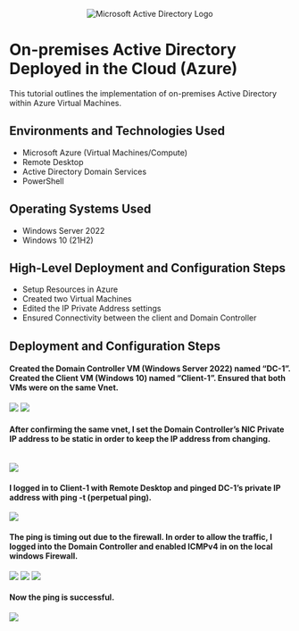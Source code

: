 <p align="center">
<img src="https://i.imgur.com/pU5A58S.png" alt="Microsoft Active Directory Logo"/>
</p>

<h1>On-premises Active Directory Deployed in the Cloud (Azure)</h1>
This tutorial outlines the implementation of on-premises Active Directory within Azure Virtual Machines.<br />


<h2>Environments and Technologies Used</h2>

- Microsoft Azure (Virtual Machines/Compute)
- Remote Desktop
- Active Directory Domain Services
- PowerShell

<h2>Operating Systems Used </h2>

- Windows Server 2022
- Windows 10 (21H2)

<h2>High-Level Deployment and Configuration Steps</h2>

- Setup Resources in Azure
- Created two Virtual Machines 
- Edited the IP Private Address settings 
- Ensured Connectivity between the client and Domain Controller

<h2>Deployment and Configuration Steps</h2>

<h4>Created the Domain Controller VM (Windows Server 2022) named “DC-1”. Created the Client VM (Windows 10) named “Client-1”. Ensured that both VMs were on the same Vnet.</h4>                                  
<img src="https://github.com/labuser41/configure-ad/assets/144741692/ae79624b-46e0-4aec-b934-13e773164cba">


<img src="https://github.com/labuser41/configure-ad/assets/144741692/67ec8426-a158-4653-9fc4-d12af2515940">
<h4>After confirming the same vnet, I set the Domain Controller’s NIC Private IP address to be static in order to keep the IP address from changing. </h4> 
</p>
<br />

<img src="https://github.com/labuser41/configure-ad/assets/144741692/e3aa0a8e-2467-4ef2-bce7-fd0e8a6cb2cd">

<h4>I logged in to Client-1 with Remote Desktop and pinged DC-1’s private IP address with ping -t <ip address> (perpetual ping). </h4>
<img src="https://github.com/labuser41/configure-ad/assets/144741692/60f786d2-006d-4be2-a85c-a0abc274a3a4">


<h4>The ping is timing out due to the firewall. In order to allow the traffic, I logged into the Domain Controller and enabled ICMPv4 in on the local windows Firewall. </h4>
<img src="https://github.com/labuser41/configure-ad/assets/144741692/fef99f65-3663-407b-85dc-8b5df1d73bbc">

<img src="https://github.com/labuser41/configure-ad/assets/144741692/8d8cace6-58a2-4fef-9a5b-60595ab249c9">
<img src="https://github.com/labuser41/configure-ad/assets/144741692/d3697258-bb5e-4bb2-b0b4-2e613b1d4681">

</p>
<p>
 <h4>Now the ping is successful.</h4> 
<img src="https://github.com/labuser41/configure-ad/assets/144741692/1c25db72-6816-4858-b170-83034ed354f0">

</p>
<br />
